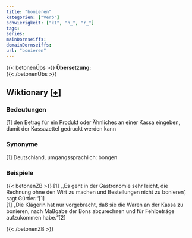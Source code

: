 ```yaml
---
title: "bonieren"
kategorien: ["Verb"]
schwierigkeit: ["k1", "h_", "r_"]
tags:
series:
mainDornseiffs:
domainDornseiffs:
url: "bonieren"
---
```


{{< betonenÜbs >}}
**Übersetzung:**  
{{< /betonenÜbs >}}

## Wiktionary [[+](https://de.wiktionary.org/wiki/bonieren)]

### Bedeutungen
[1] den Betrag für ein Produkt oder Ähnliches an einer Kassa eingeben, damit der Kassazettel gedruckt werden kann  

### Synonyme
[1] Deutschland, umgangssprachlich: bongen  

### Beispiele
{{< betonenZB >}}
[1] „‚Es geht in der Gastronomie sehr leicht, die Rechnung ohne den Wirt zu machen und Bestellungen nicht zu bonieren‘, sagt Gürtler.“[1]  
[1] „Die Klägerin hat nur vorgebracht, daß sie die Waren an der Kassa zu bonieren, nach Maßgabe der Bons abzurechnen und für Fehlbeträge aufzukommen habe.“[2]  

{{< /betonenZB >}}

